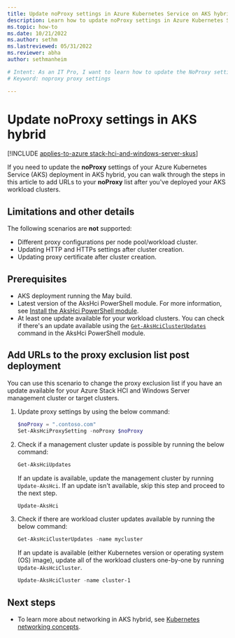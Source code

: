 ```yaml
---
title: Update noProxy settings in Azure Kubernetes Service on AKS hybrid
description: Learn how to update noProxy settings in Azure Kubernetes Service (AKS) on Azure Stack HCI or AKS on Windows Server.
ms.topic: how-to
ms.date: 10/21/2022
ms.author: sethm
ms.lastreviewed: 05/31/2022
ms.reviewer: abha
author: sethmanheim

# Intent: As an IT Pro, I want to learn how to update the NoProxy settings.
# Keyword: noproxy proxy settings

---
```


# Update noProxy settings in AKS hybrid

[!INCLUDE [applies-to-azure stack-hci-and-windows-server-skus](includes/aks-hci-applies-to-skus/aks-hybrid-applies-to-azure-stack-hci-windows-server-sku.md)]

If you need to update the **noProxy** settings of your Azure Kubernetes Service (AKS) deployment in AKS hybrid, you can walk through the steps in this article to add URLs to your **noProxy** list after you've deployed your AKS workload clusters.

## Limitations and other details

The following scenarios are **not** supported:
- Different proxy configurations per node pool/workload cluster.
- Updating HTTP and HTTPs settings after cluster creation.
- Updating proxy certificate after cluster creation.

## Prerequisites

* AKS deployment running the May build.<!--Build ID is too general - 2022? Link to build release notes?-->
* Latest version of the AksHci PowerShell module. For more information, see [Install the AksHci PowerShell module](kubernetes-walkthrough-powershell.md#install-the-akshci-powershell-module).
* At least one update available for your workload clusters. You can check if there's an update available using the [`Get-AksHciClusterUpdates`](/azure-stack/aks-hci/reference/ps/get-akshciclusterupdates) command in the AksHci PowerShell module.

## Add URLs to the proxy exclusion list post deployment

You can use this scenario to change the proxy exclusion list if you have an update available for your Azure Stack HCI and Windows Server management cluster or target clusters.

1. Update proxy settings by using the below command:

    ```powershell  
    $noProxy = ".contoso.com"
    Set-AksHciProxySetting -noProxy $noProxy 
    ```

2. Check if a management cluster update is possible by running the below command:

    ```powershell  
    Get-AksHciUpdates
    ```

    If an update is available, update the management cluster by running `Update-AksHci`. If an update isn't available, skip this step and proceed to the next step.

    ```powershell  
    Update-AksHci
    ```
   
3. Check if there are workload cluster updates available by running the below command:

    ```powershell  
    Get-AksHciClusterUpdates -name mycluster
    ```

    If an update is available (either Kubernetes version or operating system (OS) image), update all of the workload clusters one-by-one by running `Update-AksHciCluster`.
    
    ```powershell  
    Update-AksHciCluster -name cluster-1
    ```

## Next steps

- To learn more about networking in AKS hybrid, see [Kubernetes networking concepts](/azure-stack/aks-hci/concepts-node-networking).
